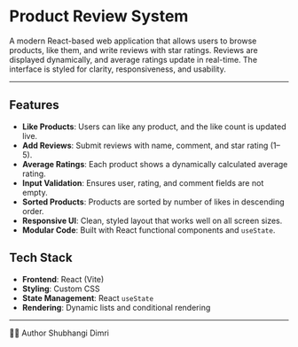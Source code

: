 #  Product Review System

A modern React-based web application that allows users to browse products, like them, and write reviews with star ratings. Reviews are displayed dynamically, and average ratings update in real-time. The interface is styled for clarity, responsiveness, and usability.

---

##  Features

-  **Like Products**: Users can like any product, and the like count is updated live.
-  **Add Reviews**: Submit reviews with name, comment, and star rating (1–5).
-  **Average Ratings**: Each product shows a dynamically calculated average rating.
-  **Input Validation**: Ensures user, rating, and comment fields are not empty.
-  **Sorted Products**: Products are sorted by number of likes in descending order.
-  **Responsive UI**: Clean, styled layout that works well on all screen sizes.
-  **Modular Code**: Built with React functional components and `useState`.



##  Tech Stack

- **Frontend**: React (Vite)
- **Styling**: Custom CSS
- **State Management**: React `useState`
- **Rendering**: Dynamic lists and conditional rendering

---


🙋‍♀️ Author
Shubhangi Dimri

